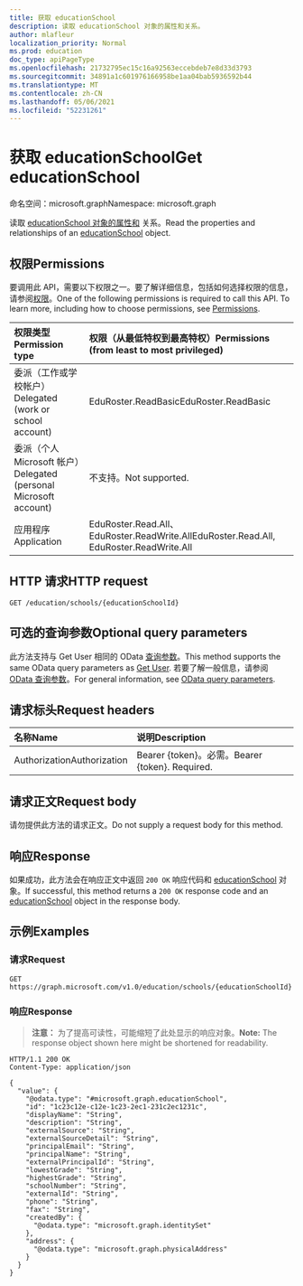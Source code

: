 ```yaml
---
title: 获取 educationSchool
description: 读取 educationSchool 对象的属性和关系。
author: mlafleur
localization_priority: Normal
ms.prod: education
doc_type: apiPageType
ms.openlocfilehash: 21732795ec15c16a92563eccebdeb7e8d33d3793
ms.sourcegitcommit: 34891a1c601976166958be1aa04bab5936592b44
ms.translationtype: MT
ms.contentlocale: zh-CN
ms.lasthandoff: 05/06/2021
ms.locfileid: "52231261"
---
```

# <a name="get-educationschool"></a><span data-ttu-id="f9b1e-103">获取 educationSchool</span><span class="sxs-lookup"><span data-stu-id="f9b1e-103">Get educationSchool</span></span>

<span data-ttu-id="f9b1e-104">命名空间：microsoft.graph</span><span class="sxs-lookup"><span data-stu-id="f9b1e-104">Namespace: microsoft.graph</span></span>

<span data-ttu-id="f9b1e-105">读取 [educationSchool 对象的属性和](../resources/educationschool.md) 关系。</span><span class="sxs-lookup"><span data-stu-id="f9b1e-105">Read the properties and relationships of an [educationSchool](../resources/educationschool.md) object.</span></span>

## <a name="permissions"></a><span data-ttu-id="f9b1e-106">权限</span><span class="sxs-lookup"><span data-stu-id="f9b1e-106">Permissions</span></span>

<span data-ttu-id="f9b1e-p101">要调用此 API，需要以下权限之一。要了解详细信息，包括如何选择权限的信息，请参阅[权限](/graph/permissions-reference)。</span><span class="sxs-lookup"><span data-stu-id="f9b1e-p101">One of the following permissions is required to call this API. To learn more, including how to choose permissions, see [Permissions](/graph/permissions-reference).</span></span>

| <span data-ttu-id="f9b1e-109">权限类型</span><span class="sxs-lookup"><span data-stu-id="f9b1e-109">Permission type</span></span>                        | <span data-ttu-id="f9b1e-110">权限（从最低特权到最高特权）</span><span class="sxs-lookup"><span data-stu-id="f9b1e-110">Permissions (from least to most privileged)</span></span> |
| :------------------------------------- | :------------------------------------------ |
| <span data-ttu-id="f9b1e-111">委派（工作或学校帐户）</span><span class="sxs-lookup"><span data-stu-id="f9b1e-111">Delegated (work or school account)</span></span>     | <span data-ttu-id="f9b1e-112">EduRoster.ReadBasic</span><span class="sxs-lookup"><span data-stu-id="f9b1e-112">EduRoster.ReadBasic</span></span>                         |
| <span data-ttu-id="f9b1e-113">委派（个人 Microsoft 帐户）</span><span class="sxs-lookup"><span data-stu-id="f9b1e-113">Delegated (personal Microsoft account)</span></span> | <span data-ttu-id="f9b1e-114">不支持。</span><span class="sxs-lookup"><span data-stu-id="f9b1e-114">Not supported.</span></span>                              |
| <span data-ttu-id="f9b1e-115">应用程序</span><span class="sxs-lookup"><span data-stu-id="f9b1e-115">Application</span></span>                            | <span data-ttu-id="f9b1e-116">EduRoster.Read.All、EduRoster.ReadWrite.All</span><span class="sxs-lookup"><span data-stu-id="f9b1e-116">EduRoster.Read.All, EduRoster.ReadWrite.All</span></span> |

## <a name="http-request"></a><span data-ttu-id="f9b1e-117">HTTP 请求</span><span class="sxs-lookup"><span data-stu-id="f9b1e-117">HTTP request</span></span>

<!-- {
  "blockType": "ignored"
}
-->

```http
GET /education/schools/{educationSchoolId}
```

## <a name="optional-query-parameters"></a><span data-ttu-id="f9b1e-118">可选的查询参数</span><span class="sxs-lookup"><span data-stu-id="f9b1e-118">Optional query parameters</span></span>

<span data-ttu-id="f9b1e-119">此方法支持与 Get User 相同的 OData [查询参数](../api/user-get.md#optional-query-parameters)。</span><span class="sxs-lookup"><span data-stu-id="f9b1e-119">This method supports the same OData query parameters as [Get User](../api/user-get.md#optional-query-parameters).</span></span> <span data-ttu-id="f9b1e-120">若要了解一般信息，请参阅 [OData 查询参数](/graph/query-parameters)。</span><span class="sxs-lookup"><span data-stu-id="f9b1e-120">For general information, see [OData query parameters](/graph/query-parameters).</span></span>

## <a name="request-headers"></a><span data-ttu-id="f9b1e-121">请求标头</span><span class="sxs-lookup"><span data-stu-id="f9b1e-121">Request headers</span></span>

| <span data-ttu-id="f9b1e-122">名称</span><span class="sxs-lookup"><span data-stu-id="f9b1e-122">Name</span></span>          | <span data-ttu-id="f9b1e-123">说明</span><span class="sxs-lookup"><span data-stu-id="f9b1e-123">Description</span></span>               |
| :------------ | :------------------------ |
| <span data-ttu-id="f9b1e-124">Authorization</span><span class="sxs-lookup"><span data-stu-id="f9b1e-124">Authorization</span></span> | <span data-ttu-id="f9b1e-p103">Bearer {token}。必需。</span><span class="sxs-lookup"><span data-stu-id="f9b1e-p103">Bearer {token}. Required.</span></span> |

## <a name="request-body"></a><span data-ttu-id="f9b1e-127">请求正文</span><span class="sxs-lookup"><span data-stu-id="f9b1e-127">Request body</span></span>

<span data-ttu-id="f9b1e-128">请勿提供此方法的请求正文。</span><span class="sxs-lookup"><span data-stu-id="f9b1e-128">Do not supply a request body for this method.</span></span>

## <a name="response"></a><span data-ttu-id="f9b1e-129">响应</span><span class="sxs-lookup"><span data-stu-id="f9b1e-129">Response</span></span>

<span data-ttu-id="f9b1e-130">如果成功，此方法会在响应正文中返回 `200 OK` 响应代码和 [educationSchool](../resources/educationschool.md) 对象。</span><span class="sxs-lookup"><span data-stu-id="f9b1e-130">If successful, this method returns a `200 OK` response code and an [educationSchool](../resources/educationschool.md) object in the response body.</span></span>

## <a name="examples"></a><span data-ttu-id="f9b1e-131">示例</span><span class="sxs-lookup"><span data-stu-id="f9b1e-131">Examples</span></span>

### <a name="request"></a><span data-ttu-id="f9b1e-132">请求</span><span class="sxs-lookup"><span data-stu-id="f9b1e-132">Request</span></span>

<!-- {
  "blockType": "request",
  "name": "get_educationschool"
}
-->

```http
GET https://graph.microsoft.com/v1.0/education/schools/{educationSchoolId}
```

### <a name="response"></a><span data-ttu-id="f9b1e-133">响应</span><span class="sxs-lookup"><span data-stu-id="f9b1e-133">Response</span></span>

><span data-ttu-id="f9b1e-134">**注意：** 为了提高可读性，可能缩短了此处显示的响应对象。</span><span class="sxs-lookup"><span data-stu-id="f9b1e-134">**Note:** The response object shown here might be shortened for readability.</span></span>

<!-- {
  "blockType": "response",
  "truncated": true,
  "@odata.type": "microsoft.graph.educationSchool"
}
-->

```http
HTTP/1.1 200 OK
Content-Type: application/json

{
  "value": {
    "@odata.type": "#microsoft.graph.educationSchool",
    "id": "1c23c12e-c12e-1c23-2ec1-231c2ec1231c",
    "displayName": "String",
    "description": "String",
    "externalSource": "String",
    "externalSourceDetail": "String",
    "principalEmail": "String",
    "principalName": "String",
    "externalPrincipalId": "String",
    "lowestGrade": "String",
    "highestGrade": "String",
    "schoolNumber": "String",
    "externalId": "String",
    "phone": "String",
    "fax": "String",
    "createdBy": {
      "@odata.type": "microsoft.graph.identitySet"
    },
    "address": {
      "@odata.type": "microsoft.graph.physicalAddress"
    }
  }
}
```
